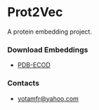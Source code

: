 # Prot2Vec #
A protein embedding project.

### Download Embeddings ###

* [PDB-ECOD](http://prot2vec.net)

### Contacts ###

* yotamfr@yahoo.com